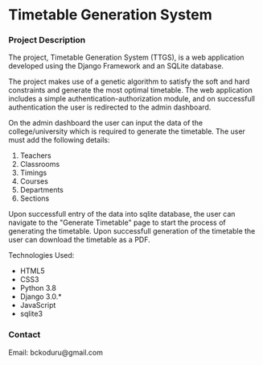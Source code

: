 # Timetable Generation System

<h3>Project Description</h3>
<p>The project, Timetable Generation System (TTGS), is a web application developed using the Django Framework and an SQLite database.</p>
<p>The project makes use of a genetic algorithm to satisfy the soft and hard constraints and generate the most optimal timetable. The web application includes a simple authentication-authorization module, and on successfull authentication the user is redirected to the admin dashboard.</p>
<p>On the admin dashboard the user can input the data of the college/university which is required to generate the timetable. The user must add the following details:</p>
<ol>
  <li>Teachers</li>
  <li>Classrooms</li>
  <li>Timings</li>
  <li>Courses</li>
  <li>Departments</li>
  <li>Sections</li>
</ol>

<p>Upon successfull entry of the data into sqlite database, the user can navigate to the "Generate Timetable" page to start the process of generating the timetable. Upon successfull generation of the timetable the user can download the timetable as a PDF.</p>   

<p>Technologies Used:</p>
<ul>
  <li>HTML5</li>
  <li>CSS3</li>
  <li>Python 3.8</li>
  <li>Django 3.0.*</li>
  <li>JavaScript</li>
  <li>sqlite3</li>
</ul>

<h3>Contact</h3>
<p>Email: bckoduru@gmail.com</p>
